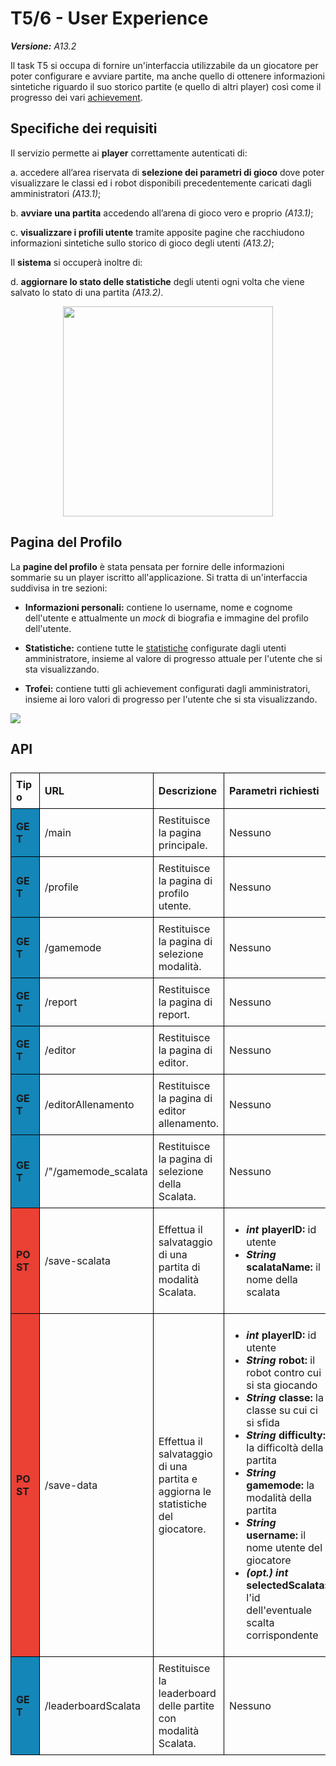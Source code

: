# T5/6 - User Experience

*<b>Versione:</b> A13.2*

Il task T5 si occupa di fornire un'interfaccia utilizzabile da un giocatore per poter configurare e avviare partite, ma anche quello di ottenere informazioni sintetiche riguardo il suo storico partite (e quello di altri player) così come il progresso dei vari [achievement](/game/achievements).

## Specifiche dei requisiti

Il servizio permette ai **player** correttamente autenticati di: 

a. accedere all’area riservata di **selezione dei parametri di gioco** dove poter visualizzare le classi ed i robot disponibili precedentemente caricati dagli amministratori *(A13.1)*;

b. **avviare una partita** accedendo all’arena di gioco vero e proprio *(A13.1)*;

c. **visualizzare i profili utente** tramite apposite pagine che racchiudono informazioni sintetiche sullo storico di gioco degli utenti *(A13.2)*;

Il **sistema** si occuperà inoltre di:

d. **aggiornare lo stato delle statistiche** degli utenti ogni volta che viene salvato lo stato di una partita *(A13.2)*.

<img src="_assets/media/diagrams/t5_ucd.png" style="width: 35vw; display: block; margin-left: auto; margin-right: auto;">

## Pagina del Profilo

La **pagine del profilo** è stata pensata per fornire delle informazioni sommarie su un player iscritto all'applicazione. Si tratta di un'interfaccia suddivisa in tre sezioni:

* **Informazioni personali:** contiene lo username, nome e cognome dell'utente e attualmente un *mock* di biografia e immagine del profilo dell'utente.

* **Statistiche:** contiene tutte le [statistiche](/game/achievements) configurate dagli utenti amministratore, insieme al valore di progresso attuale per l'utente che si sta visualizzando.

* **Trofei:** contiene tutti gli achievement configurati dagli amministratori, insieme ai loro valori di progresso per l'utente che si sta visualizzando.

<img src="_assets/media/profile.png">

## API

<style>
    table {
        width: 100%;
        border-collapse: collapse;
    }

    th, td {
        border: 1px solid black;
        padding: 8px;
        text-align: left;
        max-width: 20vw;
    }

    th:first-child, td:first-child {
        max-width: 3vw;
        overflow: hidden;
        text-overflow: ellipsis;
    }

    tbody{
        width: 100%;
        display: table;
    }

    .get {
        background: #1486b8;
        font-weight: bold;
    }

    .post {
        background: #eb4034;
        font-weight: bold;
    }
</style>

<table>
    <tr>
        <th>Tipo</th>
        <th>URL</th>
        <th>Descrizione</th>
        <th>Parametri richiesti</th>
    </tr>
    <tr>
        <td class="get">GET</td>
        <td>/main</td>
        <td>Restituisce la pagina principale.</td>
        <td>Nessuno</td>
    </tr>
    <tr>
        <td class="get">GET</td>
        <td>/profile</td>
        <td>Restituisce la pagina di profilo utente.</td>
        <td>Nessuno</td>
    </tr>
    <tr>
        <td class="get">GET</td>
        <td>/gamemode</td>
        <td>Restituisce la pagina di selezione modalità.</td>
        <td>Nessuno</td>
    </tr>
    <tr>
        <td class="get">GET</td>
        <td>/report</td>
        <td>Restituisce la pagina di report.</td>
        <td>Nessuno</td>
    </tr>
    <tr>
        <td class="get">GET</td>
        <td>/editor</td>
        <td>Restituisce la pagina di editor.</td>
        <td>Nessuno</td>
    </tr>
    <tr>
        <td class="get">GET</td>
        <td>/editorAllenamento</td>
        <td>Restituisce la pagina di editor allenamento.</td>
        <td>Nessuno</td>
    </tr>
    <tr>
        <td class="get">GET</td>
        <td>/"/gamemode_scalata</td>
        <td>Restituisce la pagina di selezione della Scalata.</td>
        <td>Nessuno</td>
    </tr>
    <tr>
        <td class="post">POST</td>
        <td>/save-scalata</td>
        <td>Effettua il salvataggio di una partita di modalità Scalata.</td>
        <td>
            <ul>
                <li><b><i>int</i> playerID:</b> id utente</li>
                <li><b><i>String</i> scalataName:</b> il nome della scalata</li>
            </ul>
        </td>
    </tr>
    <tr>
        <td class="post">POST</td>
        <td>/save-data</td>
        <td>Effettua il salvataggio di una partita e aggiorna le statistiche del giocatore.</td>
        <td>
            <ul>
                <li><b><i>int</i> playerID:</b> id utente</li>
                <li><b><i>String</i> robot:</b> il robot contro cui si sta giocando</li>
                <li><b><i>String</i> classe:</b> la classe su cui ci si sfida</li>
                <li><b><i>String</i> difficulty:</b> la difficoltà della partita</li>
                <li><b><i>String</i> gamemode:</b> la modalità della partita</li>
                <li><b><i>String</i> username:</b> il nome utente del giocatore</li>
                <li><b><i>(opt.) int</i> selectedScalata:</b> l'id dell'eventuale scalta corrispondente</li>
            </ul>
        </td>
    </tr>
    <tr>
        <td class="get">GET</td>
        <td>/leaderboardScalata</td>
        <td>Restituisce la leaderboard delle partite con modalità Scalata.</td>
        <td>Nessuno</td>
    </tr>
</table>